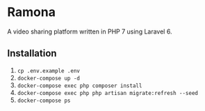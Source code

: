 # Ramona

A video sharing platform written in PHP 7 using Laravel 6.

## Installation

1. `cp .env.example .env`
1. `docker-compose up -d`
1. `docker-compose exec php composer install`
1. `docker-compose exec php php artisan migrate:refresh --seed`
1. `docker-compose ps`
